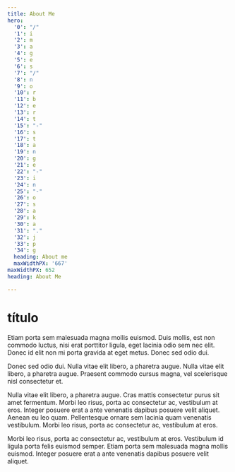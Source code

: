 ```yaml
---
title: About Me
hero:
  '0': "/"
  '1': i
  '2': m
  '3': a
  '4': g
  '5': e
  '6': s
  '7': "/"
  '8': n
  '9': o
  '10': r
  '11': b
  '12': e
  '13': r
  '14': t
  '15': "-"
  '16': s
  '17': t
  '18': a
  '19': n
  '20': g
  '21': e
  '22': "-"
  '23': i
  '24': n
  '25': "-"
  '26': o
  '27': s
  '28': a
  '29': k
  '30': a
  '31': "."
  '32': j
  '33': p
  '34': g
  heading: About me
  maxWidthPX: '667'
maxWidthPX: 652
heading: About Me

---
```

# título

Etiam porta sem malesuada magna mollis euismod. Duis mollis, est non commodo luctus, nisi erat porttitor ligula, eget lacinia odio sem nec elit. Donec id elit non mi porta gravida at eget metus. Donec sed odio dui.

Donec sed odio dui. Nulla vitae elit libero, a pharetra augue. Nulla vitae elit libero, a pharetra augue. Praesent commodo cursus magna, vel scelerisque nisl consectetur et.

Nulla vitae elit libero, a pharetra augue. Cras mattis consectetur purus sit amet fermentum. Morbi leo risus, porta ac consectetur ac, vestibulum at eros. Integer posuere erat a ante venenatis dapibus posuere velit aliquet. Aenean eu leo quam. Pellentesque ornare sem lacinia quam venenatis vestibulum. Morbi leo risus, porta ac consectetur ac, vestibulum at eros.

Morbi leo risus, porta ac consectetur ac, vestibulum at eros. Vestibulum id ligula porta felis euismod semper. Etiam porta sem malesuada magna mollis euismod. Integer posuere erat a ante venenatis dapibus posuere velit aliquet.